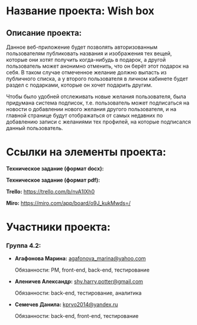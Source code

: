 # Название проекта: Wish box
## Описание проекта:
Данное веб-приложение будет позволять авторизованным пользователям публиковать названия и изображения тех вещей, которые они хотят получить когда-нибудь в подарок, а другой пользователь может анонимно отменить, что он берёт этот подарок на себя. В таком случае отмеченное желание должно выпасть из публичного списка, а у второго пользователя в личном кабинете будет раздел с подарками, которые он хочет подарить другим.

Чтобы было удобней отслеживать новые желания пользователя, была придумана система подписок, т.е. пользователь может подписаться на новости о добавлении нового желания другого пользователя, и на главной странице будут отображаться от самых недавних по добавлению записи с желаниями тех профилей, на которые подписался данный пользователь.
 
# Ссылки на элементы проекта:

**Техническое задание (формат docx):**

**Техническое задание (формат pdf):** 

**Trello:** https://trello.com/b/nvA1IXh0

**Miro:** https://miro.com/app/board/o9J_kukMwds=/

# Участники проекта:
### Группа 4.2:
* **Агафонова Марина:** agafonova_marina@yahoo.com

  Обязанности: PM, front-end, back-end, тестирование
* **Аленичев Александр:** shy.harry.potter@gmail.com

  Обязанности: back-end, тестирование, аналитика
* **Семечев Данила:** kprvo2014@yandex.ru

  Обязанности: back-end, front-end, тестирование
